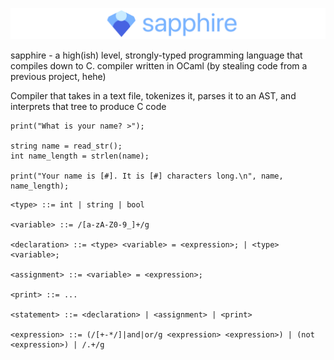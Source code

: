 ![Banner with the Sapphire programming language logo](banner.png)

sapphire - a high(ish) level, strongly-typed programming language that compiles down to C. compiler written in OCaml (by stealing code from a previous project, hehe)

Compiler that takes in a text file, tokenizes it, parses it to an AST, and interprets that tree to produce C code

```
print("What is your name? >");

string name = read_str();
int name_length = strlen(name);

print("Your name is [#]. It is [#] characters long.\n", name, name_length);
```

```
<type> ::= int | string | bool

<variable> ::= /[a-zA-Z0-9_]+/g

<declaration> ::= <type> <variable> = <expression>; | <type> <variable>;

<assignment> ::= <variable> = <expression>;

<print> ::= ...

<statement> ::= <declaration> | <assignment> | <print>

<expression> ::= (/[+-*/]|and|or/g <expression> <expression>) | (not <expression>) | /.+/g
```
